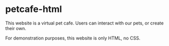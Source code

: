 # petcafe-html
This website is a virtual pet cafe. Users can interact with our pets, or create their own.

For demonstration purposes, this website is only HTML, no CSS.
